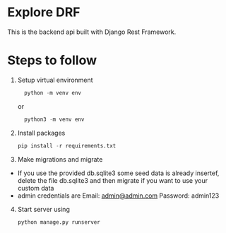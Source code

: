 # Explore DRF

This is the backend api built with Django Rest Framework.

# Steps to follow

1. Setup virtual environment

   ```python
     python -m venv env
   ```

   or

   ```python
     python3 -m venv env
   ```

2. Install packages

   ```python
   pip install -r requirements.txt
   ```

3. Make migrations and migrate

- If you use the provided db.sqlite3 some seed data is already insertef, delete the file db.sqlite3 and then migrate if you want to use your custom data
- admin credentials are
  Email: admin@admin.com
  Password: admin123

4. Start server using
   ```python
   python manage.py runserver
   ```

